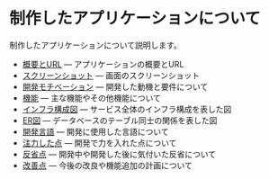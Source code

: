 # 制作したアプリケーションについて
制作したアプリケーションについて説明します。

- [概要とURL](./outline.md) — アプリケーションの概要とURL
- [スクリーンショット](./screenshot.md) — 画面のスクリーンショット
- [開発モチベーション](./motivation.md) — 開発した動機と要件について
- [機能](./feature.md) — 主な機能やその他機能について
- [インフラ構成図](./system_diagram.md) — サービス全体のインフラ構成を表した図
- [ER図](./er_diagram.md) — データベースのテーブル同士の関係を表した図
- [開発言語](./programming_language.md) — 開発に使用した言語について
- [注力した点](./spotlight/README.md) — 開発で力を入れた点について
- [反省点](./reflect.md) — 開発中や開発した後に気付いた反省について
- [改善点](./improve.md) — 今後の改良や機能追加の計画について